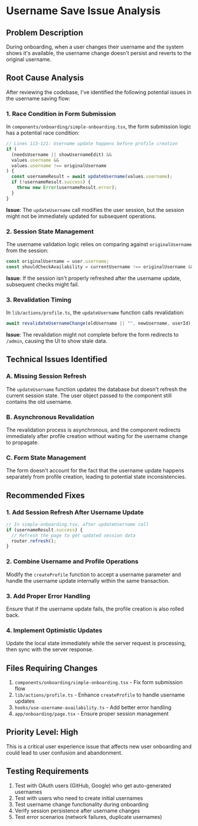 # Username Save Issue Analysis

## Problem Description
During onboarding, when a user changes their username and the system shows it's available, the username change doesn't persist and reverts to the original username.

## Root Cause Analysis

After reviewing the codebase, I've identified the following potential issues in the username saving flow:

### 1. **Race Condition in Form Submission**

In `components/onboarding/simple-onboarding.tsx`, the form submission logic has a potential race condition:

```typescript
// Lines 113-121: Username update happens before profile creation
if (
  (needsUsername || showUsernameEdit) &&
  values.username &&
  values.username !== originalUsername
) {
  const usernameResult = await updateUsername(values.username);
  if (!usernameResult.success) {
    throw new Error(usernameResult.error);
  }
}
```

**Issue**: The `updateUsername` call modifies the user session, but the session might not be immediately updated for subsequent operations.

### 2. **Session State Management**

The username validation logic relies on comparing against `originalUsername` from the session:
```typescript
const originalUsername = user.username;
const shouldCheckAvailability = currentUsername !== originalUsername && currentUsername.length >= 3;
```

**Issue**: If the session isn't properly refreshed after the username update, subsequent checks might fail.

### 3. **Revalidation Timing**

In `lib/actions/profile.ts`, the `updateUsername` function calls revalidation:
```typescript
await revalidateUsernameChange(oldUsername || "", newUsername, userId);
```

**Issue**: The revalidation might not complete before the form redirects to `/admin`, causing the UI to show stale data.

## Technical Issues Identified

### A. Missing Session Refresh
The `updateUsername` function updates the database but doesn't refresh the current session state. The user object passed to the component still contains the old username.

### B. Asynchronous Revalidation
The revalidation process is asynchronous, and the component redirects immediately after profile creation without waiting for the username change to propagate.

### C. Form State Management
The form doesn't account for the fact that the username update happens separately from profile creation, leading to potential state inconsistencies.

## Recommended Fixes

### 1. **Add Session Refresh After Username Update**
```typescript
// In simple-onboarding.tsx, after updateUsername call
if (usernameResult.success) {
  // Refresh the page to get updated session data
  router.refresh();
}
```

### 2. **Combine Username and Profile Operations**
Modify the `createProfile` function to accept a username parameter and handle the username update internally within the same transaction.

### 3. **Add Proper Error Handling**
Ensure that if the username update fails, the profile creation is also rolled back.

### 4. **Implement Optimistic Updates**
Update the local state immediately while the server request is processing, then sync with the server response.

## Files Requiring Changes

1. `components/onboarding/simple-onboarding.tsx` - Fix form submission flow
2. `lib/actions/profile.ts` - Enhance `createProfile` to handle username updates
3. `hooks/use-username-availability.ts` - Add better error handling
4. `app/onboarding/page.tsx` - Ensure proper session management

## Priority Level: High
This is a critical user experience issue that affects new user onboarding and could lead to user confusion and abandonment.

## Testing Requirements
1. Test with OAuth users (GitHub, Google) who get auto-generated usernames
2. Test with users who need to create initial usernames
3. Test username change functionality during onboarding
4. Verify session persistence after username changes
5. Test error scenarios (network failures, duplicate usernames)